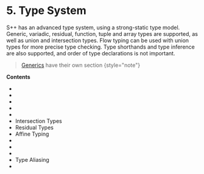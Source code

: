 # 5. Type System

<primary-label ref="header-label"/>

<secondary-label ref="doc-wip"/>

S++ has an advanced type system, using a strong-static type model. Generic, variadic, residual, function, tuple and
array types are supported, as well as union and intersection types. Flow typing can be used with union types for more
precise type checking. Type shorthands and type inference are also supported, and order of type declarations is not
important.

> [Generics](9-Generics.md) have their own section {style="note"}

**Contents**

- [](5-1-Non-Primitive-Types.md)
- [](5-2-Arrays.md)
- [](5-3-Tuples.md)
- [](5-4-Function-Types.md)
- [](5-5-Union-Types.md)
- Intersection Types
- Residual Types
- Affine Typing
- [](5-9-Flow-Typing.md)
- [](5-10-Type-Shorthands.md)
- [](5-11-Type-Inference.md)
- Type Aliasing
- [](5-13-Type-Casting-Conversion.md)
